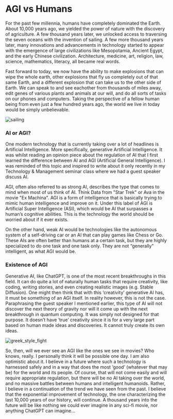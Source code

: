 # AGI vs Humans

For the past few millennia, humans have completely dominated the Earth. About 10,000 years ago, we yielded the power of nature with the discovery of agriculture. A few thousand years later, we unlocked access to traversing the seven oceans with the invention of sailing. A few more thousand years later, many innovations and advancements in technology started to appear with the emergence of large civilizations like Mesopotamia, Ancient Egypt, and the early Chinese civilization. Architecture, medicine, art, religion, law, science, mathematics, literacy, all became real words. 

Fast forward to today, we now have the ability to make explosions that can wipe the whole earth, other explosions that fly us completely out of that same Earth, and a different explosion that can take us to the other side of Earth. We can speak to and see eachother from thousands of miles away, edit genes of various plants and animals at our will, and do all sorts of tasks on our phones and computers. Taking the perspective of a fellow human being from even just a few hundred years ago, the world we live in today would be simply unbelievable.

![sailing](https://github.com/bakryH/bakry/assets/112026956/158920b9-db14-4a8c-b15c-4f47b1327ba5)

### AI or AGI?
One modern technology that is currently taking over a lot of headlines is Artificial Intelligence. More specifically, generative Artificial Intelligence. It was whilst reading an opinion piece about the regulation of AI that I first learned the difference between AI and AGI (Artificial General Intelligence). I was reminded of this topic and inspired to write about it only recently in my Technology & Management seminar class where we had a guest speaker discuss AI. 

AGI, often also referred to as strong AI, describes the type that comes to mind when most of us think of AI. Think Data from "Star Trek" or Ava in the movie "Ex Machina". AGI is a form of intelligence that is basically trying to mimic human intelligence and improve on it. Under this label of AGI is Artificial Super Intelligence (ASI), which would be AI that surpasses a human’s cognitive abilities. This is the technology the world should be worried about if it ever exists. 

On the other hand, weak AI would be technologies like the autonomous system of a self-driving car or an AI that can play games like Chess or Go. These AIs are often better than humans at a certain task, but they are highly specialized to do one task and one task only. They are not “generally" intelligent, as what AGI would be. 

### Existence of AGI
Generative AI, like ChatGPT, is one of the most recent breakthroughs in this field. It can do quite a lot of naturally human tasks that require creativity, like coding, writing stories, and even creating realistic images (e.g. Stable Diffusion). One might then think that with this ‘creativity’ generative AI has, it must be something of an AGI itself. In reality however, this is not the case. Paraphrasing the guest speaker I mentioned earlier, this type of AI will not discover the next theory of gravity nor will it come up with the next breakthrough in quantum computing. It was simply not designed for that purpose. It doesn’t have ‘true’ creativity since it is for a very large part based on human made ideas and discoveries. It cannot truly create its own ideas.

![greek_style_fight](https://github.com/bakryH/bakry/assets/112026956/25d7f60d-a15a-4351-ae04-cc934f37d367)

So, then, will we ever see an AGI like the ones we see in movies? Who knows, really. I personally think it will be possible one day. I am also optimistic about it. I believe in a future where such a technology is harnessed safely and in a way that does the most ‘good’ (whatever that may be) for the world and its people. Of course, that will not come easily and will require appropriate regulation, but there will be no AI taking over the world, and no massive battles between humans and intelligent humanoids. Rather, I believe in a continuation of the trend we have seen from the past. I believe that the exponential improvement of technology, the one characterizing the last 10,000 years of our history, will continue. A thousand years into the future will be like nothing we could ever imagine in any sci-fi movie, nor anything ChatGPT can imagine…

